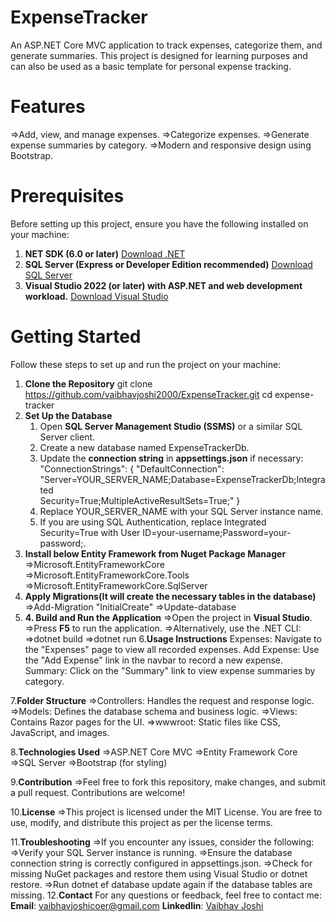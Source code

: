 # ExpenseTracker

An ASP.NET Core MVC application to track expenses, categorize them, and generate summaries. This project is designed for learning purposes and can also be used as a basic template for personal expense tracking.

# Features
=>Add, view, and manage expenses.
=>Categorize expenses.
=>Generate expense summaries by category.
=>Modern and responsive design using Bootstrap.

# Prerequisites
Before setting up this project, ensure you have the following installed on your machine:
1. **NET SDK (6.0 or later)**
[Download .NET](https://dotnet.microsoft.com/download)
2. **SQL Server (Express or Developer Edition recommended)**
[Download SQL Server](https://www.microsoft.com/en-in/sql-server/sql-server-downloads)
3. **Visual Studio 2022 (or later) with ASP.NET and web development workload.**
[Download Visual Studio](https://visualstudio.microsoft.com/)

# Getting Started
Follow these steps to set up and run the project on your machine:
1. **Clone the Repository**
git clone https://github.com/vaibhavjoshi2000/ExpenseTracker.git
cd expense-tracker
2. **Set Up the Database**
   1. Open **SQL Server Management Studio (SSMS)** or a similar SQL Server client.
   2. Create a new database named ExpenseTrackerDb.
   3. Update the **connection string** in **appsettings.json** if necessary:
    "ConnectionStrings": {
       "DefaultConnection": "Server=YOUR_SERVER_NAME;Database=ExpenseTrackerDb;Integrated    
         Security=True;MultipleActiveResultSets=True;"
        }
   4. Replace YOUR_SERVER_NAME with your SQL Server instance name.
   5. If you are using SQL Authentication, replace Integrated Security=True with User ID=your-username;Password=your-   
       password;.   
3. **Install below Entity Framework from Nuget Package Manager**
  =>Microsoft.EntityFrameworkCore
  =>Microsoft.EntityFrameworkCore.Tools
  =>Microsoft.EntityFrameworkCore.SqlServer
4. **Apply Migrations(It will create the necessary tables in the database)**
  =>Add-Migration "InitialCreate"
  =>Update-database
5. **4. Build and Run the Application**
  =>Open the project in **Visual Studio**.
  =>Press **F5** to run the application.
  =>Alternatively, use the .NET CLI:
    =>dotnet build
    =>dotnet run
6.**Usage Instructions**
  Expenses: Navigate to the "Expenses" page to view all recorded expenses.
  Add Expense: Use the "Add Expense" link in the navbar to record a new expense.
  Summary: Click on the "Summary" link to view expense summaries by category.

7.**Folder Structure**
 =>Controllers: Handles the request and response logic.
 =>Models: Defines the database schema and business logic.
 =>Views: Contains Razor pages for the UI.
 =>wwwroot: Static files like CSS, JavaScript, and images.

8.**Technologies Used**
  =>ASP.NET Core MVC
  =>Entity Framework Core
  =>SQL Server
  =>Bootstrap (for styling)

9.**Contribution**
   =>Feel free to fork this repository, make changes, and submit a pull request. Contributions are welcome!

10.**License**
    =>This project is licensed under the MIT License. You are free to use, modify, and distribute this project as per the license terms.

11.**Troubleshooting**
    =>If you encounter any issues, consider the following:
       =>Verify your SQL Server instance is running.
       =>Ensure the database connection string is correctly configured in appsettings.json.
       =>Check for missing NuGet packages and restore them using Visual Studio or dotnet restore.
       =>Run dotnet ef database update again if the database tables are missing.
12.**Contact**
For any questions or feedback, feel free to contact me:
**Email**: vaibhavjoshicoer@gmail.com
**Linkedlin**: [Vaibhav Joshi](https://www.linkedin.com/in/vaibhav-joshi-702287185/)









